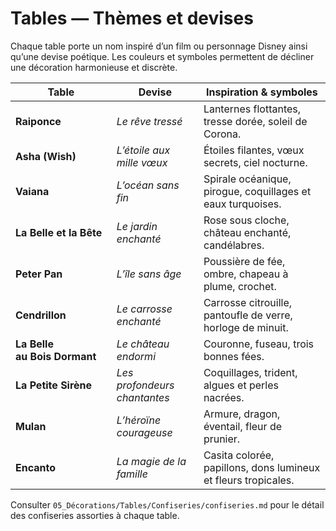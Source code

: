 # Tables — Thèmes et devises

Chaque table porte un nom inspiré d’un film ou personnage Disney ainsi qu’une devise poétique. Les couleurs et symboles permettent de décliner une décoration harmonieuse et discrète.

| Table | Devise | Inspiration & symboles |
|------|--------|----------------------|
| **Raiponce** | *Le rêve tressé* | Lanternes flottantes, tresse dorée, soleil de Corona. |
| **Asha (Wish)** | *L’étoile aux mille vœux* | Étoiles filantes, vœux secrets, ciel nocturne. |
| **Vaiana** | *L’océan sans fin* | Spirale océanique, pirogue, coquillages et eaux turquoises. |
| **La Belle et la Bête** | *Le jardin enchanté* | Rose sous cloche, château enchanté, candélabres. |
| **Peter Pan** | *L’île sans âge* | Poussière de fée, ombre, chapeau à plume, crochet. |
| **Cendrillon** | *Le carrosse enchanté* | Carrosse citrouille, pantoufle de verre, horloge de minuit. |
| **La Belle au Bois Dormant** | *Le château endormi* | Couronne, fuseau, trois bonnes fées. |
| **La Petite Sirène** | *Les profondeurs chantantes* | Coquillages, trident, algues et perles nacrées. |
| **Mulan** | *L’héroïne courageuse* | Armure, dragon, éventail, fleur de prunier. |
| **Encanto** | *La magie de la famille* | Casita colorée, papillons, dons lumineux et fleurs tropicales. |

Consulter `05_Décorations/Tables/Confiseries/confiseries.md` pour le détail des confiseries assorties à chaque table.
